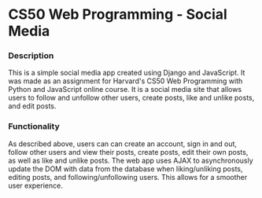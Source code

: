 # CS50 Web Programming - Social Media

### Description

This is a simple social media app created using Django and JavaScript. It was made as an assignment for Harvard's CS50 Web 
Programming with Python and JavaScript online course. It is a social media site that allows users to follow and unfollow other 
users, create posts, like and unlike posts, and edit posts. 

### Functionality

As described above, users can can create an account, sign in and out, follow other users and view their posts, create posts, edit 
their own posts, as well as like and unlike posts. The web app uses AJAX to asynchronously update the DOM with data from the 
database when liking/unliking posts, editing posts, and following/unfollowing users. This allows for a smoother user experience. 
